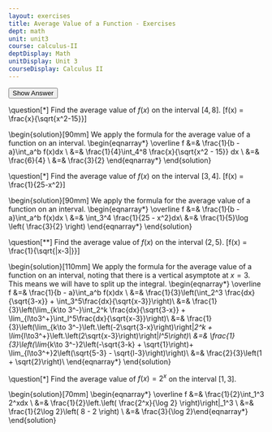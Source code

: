 ```yaml
---
layout: exercises
title: Average Value of a Function - Exercises
dept: math
unit: unit3
course: calculus-II
deptDisplay: Math
unitDisplay: Unit 3
courseDisplay: Calculus II
---
```



<div class="answerBox">
<button onclick="myFunction('answer1')" class="answerButton">Show Answer</button>
<div  id="answer1" class="answer" >


\question[$*$] Find the average value of $f(x)$ on the interval $[4,8]$.
\[f(x) = \frac{x}{\sqrt{x^2-15}}\]

\begin{solution}[90mm]
We apply the formula for the average value of a function on an interval.
\begin{eqnarray*}
\overline f  &=& \frac{1}{b - a}\int_a^b f(x)dx \\
&=& \frac{1}{4}\int_4^8 \frac{x}{\sqrt{x^2 - 15}} dx \\
&=& \frac{6}{4} \\
&=& \frac{3}{2}
\end{eqnarray*}
\end{solution}

\question[$*$] Find the average value of $f(x)$ on the interval $[3,4]$.
\[f(x) = \frac{1}{25-x^2}\]

\begin{solution}[90mm]
We apply the formula for the average value of a function on an interval.
\begin{eqnarray*}
\overline f  &=& \frac{1}{b - a}\int_a^b f(x)dx \\
&=& \int_3^4 \frac{1}{25 - x^2}dx\\
&=& \frac{1}{5}\log \left( \frac{3}{2} \right)
\end{eqnarray*}
\end{solution}


\question[$**$] Find the average value of $f(x)$ on the interval $(2,5)$. 
\[f(x) = \frac{1}{\sqrt{|x-3|}}\]

\begin{solution}[110mm]
We apply the formula for the average value of a function on an interval, noting that there is a vertical asymptote at $x = 3$. This means we will have to split up the integral.
\begin{eqnarray*}
\overline f  &=& \frac{1}{b - a}\int_a^b f(x)dx \\
&=& \frac{1}{3}\left(\int_2^3 \frac{dx}{\sqrt{3-x}} + \int_3^5\frac{dx}{\sqrt{x-3}}\right)\\
&=& \frac{1}{3}\left(\lim_{k\to 3^-}\int_2^k \frac{dx}{\sqrt{3-x}} + \lim_{l\to3^+}\int_l^5\frac{dx}{\sqrt{x-3}}\right)\\
&=& \frac{1}{3}\left(\lim_{k\to 3^-}\left.\left(-2\sqrt{3-x}\right)\right|_2^k + \lim_{l\to3^+}\left.\left(2\sqrt{x-3}\right)\right|_l^5\right)\\
&=& \frac{1}{3}\left(\lim_{k\to 3^-}2\left(-\sqrt{3-k} + \sqrt{1}\right)+ \lim_{l\to3^+}2\left(\sqrt{5-3} - \sqrt{l-3}\right)\right)\\
&=& \frac{2}{3}\left(1 + \sqrt{2}\right)\\
\end{eqnarray*}
\end{solution}

\question[$*$] Find the average value of $f(x) = 2^{x}$ on the interval $[1,3]$.

\begin{solution}[70mm]
\begin{eqnarray*}
\overline f  &=& \frac{1}{2}\int_1^3 2^xdx  \\
&=& \frac{1}{2}\left.\left( \frac{2^x}{\log 2} \right)\right|_1^3 \\
&=& \frac{1}{2\log 2}\left( 8 - 2 \right) \\
&=& \frac{3}{\log 2}\end{eqnarray*}
\end{solution}
